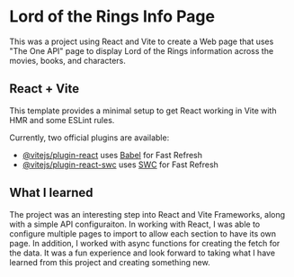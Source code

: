 # Lord of the Rings Info Page

This was a project using React and Vite to create a Web page that uses "The One API" page to display Lord of the Rings information across the movies, books, and characters. 

## React + Vite

This template provides a minimal setup to get React working in Vite with HMR and some ESLint rules.

Currently, two official plugins are available:

- [@vitejs/plugin-react](https://github.com/vitejs/vite-plugin-react/blob/main/packages/plugin-react/README.md) uses [Babel](https://babeljs.io/) for Fast Refresh
- [@vitejs/plugin-react-swc](https://github.com/vitejs/vite-plugin-react-swc) uses [SWC](https://swc.rs/) for Fast Refresh

## What I learned

The project was an interesting step into React and Vite Frameworks, along with a simple API configuraiton. In working with React, I was able to configure multiple pages to import to allow each section to have its own page. In addition, I worked with async functions for creating the fetch for the data. It was a fun experience and look forward to taking what I have learned from this project and creating something new.
